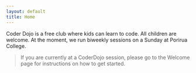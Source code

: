 ```yaml
---
layout: default
title: Home
---
```


Coder Dojo is a free club where kids can learn to code. All children are welcome. At the moment, we run biweekly sessions on a Sunday at Porirua College.

> If you are currently at a CoderDojo session, please go to the Welcome page for instructions on how to get started.
